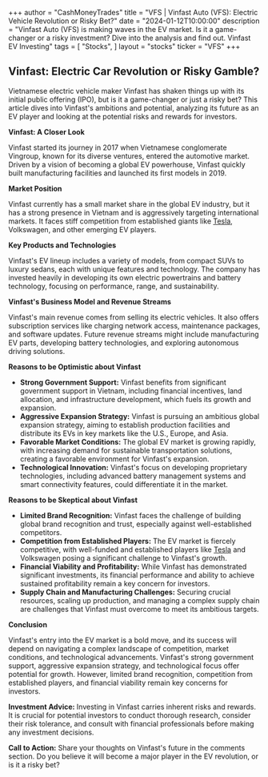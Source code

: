 +++
author = "CashMoneyTrades"
title = "VFS |  Vinfast Auto (VFS): Electric Vehicle Revolution or Risky Bet?"
date = "2024-01-12T10:00:00"
description = "Vinfast Auto (VFS) is making waves in the EV market. Is it a game-changer or a risky investment? Dive into the analysis and find out. Vinfast EV Investing"
tags = [
"Stocks",
]
layout = "stocks"
ticker = "VFS"
+++
        


## Vinfast: Electric Car Revolution or Risky Gamble?

Vietnamese electric vehicle maker Vinfast has shaken things up with its initial public offering (IPO), but is it a game-changer or just a risky bet? This article dives into Vinfast's ambitions and potential, analyzing its future as an EV player and looking at the potential risks and rewards for investors. 

**Vinfast: A Closer Look**

Vinfast started its journey in 2017 when Vietnamese conglomerate Vingroup, known for its diverse ventures, entered the automotive market. Driven by a vision of becoming a global EV powerhouse, Vinfast quickly built manufacturing facilities and launched its first models in 2019. 

**Market Position**

Vinfast currently has a small market share in the global EV industry, but it has a strong presence in Vietnam and is aggressively targeting international markets. It faces stiff competition from established giants like [Tesla](/stocks/tsla/), Volkswagen, and other emerging EV players.

**Key Products and Technologies**

Vinfast's EV lineup includes a variety of models, from compact SUVs to luxury sedans, each with unique features and technology. The company has invested heavily in developing its own electric powertrains and battery technology, focusing on performance, range, and sustainability.

**Vinfast's Business Model and Revenue Streams**

Vinfast's main revenue comes from selling its electric vehicles. It also offers subscription services like charging network access, maintenance packages, and software updates. Future revenue streams might include manufacturing EV parts, developing battery technologies, and exploring autonomous driving solutions.

**Reasons to be Optimistic about Vinfast**

* **Strong Government Support:**  Vinfast benefits from significant government support in Vietnam, including financial incentives, land allocation, and infrastructure development, which fuels its growth and expansion.
* **Aggressive Expansion Strategy:**  Vinfast is pursuing an ambitious global expansion strategy, aiming to establish production facilities and distribute its EVs in key markets like the U.S., Europe, and Asia.
* **Favorable Market Conditions:**  The global EV market is growing rapidly, with increasing demand for sustainable transportation solutions, creating a favorable environment for Vinfast's expansion.
* **Technological Innovation:**  Vinfast's focus on developing proprietary technologies, including advanced battery management systems and smart connectivity features, could differentiate it in the market.

**Reasons to be Skeptical about Vinfast**

* **Limited Brand Recognition:**  Vinfast faces the challenge of building global brand recognition and trust, especially against well-established competitors.
* **Competition from Established Players:**  The EV market is fiercely competitive, with well-funded and established players like [Tesla](/stocks/tsla/) and Volkswagen posing a significant challenge to Vinfast's growth.
* **Financial Viability and Profitability:**  While Vinfast has demonstrated significant investments, its financial performance and ability to achieve sustained profitability remain a key concern for investors.
* **Supply Chain and Manufacturing Challenges:**  Securing crucial resources, scaling up production, and managing a complex supply chain are challenges that Vinfast must overcome to meet its ambitious targets.

**Conclusion**

Vinfast's entry into the EV market is a bold move, and its success will depend on navigating a complex landscape of competition, market conditions, and technological advancements.  Vinfast's strong government support, aggressive expansion strategy, and technological focus offer potential for growth. However, limited brand recognition, competition from established players, and financial viability remain key concerns for investors. 

**Investment Advice:**  Investing in Vinfast carries inherent risks and rewards.  It is crucial for potential investors to conduct thorough research, consider their risk tolerance, and consult with financial professionals before making any investment decisions. 

**Call to Action:**  Share your thoughts on Vinfast's future in the comments section. Do you believe it will become a major player in the EV revolution, or is it a risky bet? 

        